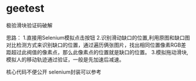 # geetest
极验滑块验证码破解



思路：
1.直接用Selenium模拟点击按钮
2.识别滑动缺口的位置,利用原图和缺口图对比检测方式来识别缺口的位置，通过遍历俩张图片，找出相同位置像素RGB差距超过此阀值的像素点，那么此像素点的位置就是缺口的位置。
3.模拟拖动滑块,模拟人的移动轨迹通过验证，一般是先加速后减速。



核心代码不便公开 selenium封装可以参考 

